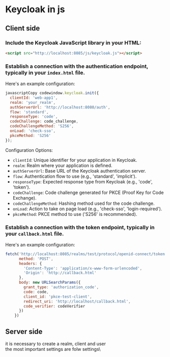 # Keycloak in js

## Client side

### Include the Keycloak JavaScript library in your HTML:

```html
<script src="http://localhost:8085/js/keycloak.js"></script>
```

### Establish a connection with the authentication endpoint, typically in your `index.html` file.&#x20;

Here's an example configuration:

```javascript
javascriptCopy codewindow.keycloak.init({
  clientId: 'web-app1',
  realm: 'your_realm',
  authServerUrl: 'http://localhost:8080/auth',
  flow: 'standard',
  responseType: 'code',
  codeChallenge: code_challenge,
  codeChallengeMethod: 'S256',
  onLoad: 'check-sso',
  pkceMethod: 'S256'
});
```

Configuration Options:

* `clientId`: Unique identifier for your application in Keycloak.
* `realm`: Realm where your application is defined.
* `authServerUrl`: Base URL of the Keycloak authentication server.
* `flow`: Authentication flow to use (e.g., 'standard', 'implicit').
* `responseType`: Expected response type from Keycloak (e.g., 'code', 'token').
* `codeChallenge`: Code challenge generated for PKCE (Proof Key for Code Exchange).
* `codeChallengeMethod`: Hashing method used for the code challenge.
* `onLoad`: Action to take on page load (e.g., 'check-sso', 'login-required').
* `pkceMethod`: PKCE method to use ('S256' is recommended).

### Establish a connection with the token endpoint, typically in your `callback.html` file.

Here's an example configuration:

```javascript
fetch('http://localhost:8085/realms/test/protocol/openid-connect/token', {
      method: 'POST',
      headers: {
        'Content-Type': 'application/x-www-form-urlencoded',
        'Origin': 'http://callback.html'
      },
      body: new URLSearchParams({
        grant_type: 'authorization_code',
        code: code,
        client_id: 'pkce-test-client', 
        redirect_uri: 'http://localhost/callback.html', 
        code_verifier: codeVerifier
      })
    })
```

## Server side

it is necessary to create a realm, client and user \
the most important settings are folw settings\
